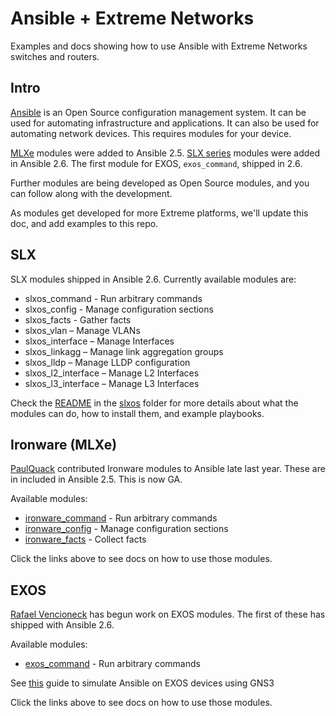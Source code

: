 # Ansible + Extreme Networks

Examples and docs showing how to use Ansible with Extreme Networks switches and routers.

## Intro

[Ansible](https://www.ansible.com) is an Open Source configuration management system. It can be used for automating infrastructure and applications. It can also be used for automating network devices. This requires modules for your device. 

[MLXe](https://www.extremenetworks.com/product/mlx-series-router/) modules were added to Ansible 2.5. [SLX series](https://www.extremenetworks.com/product/slx-9850-router/) modules were added in Ansible 2.6. The first module for EXOS, `exos_command`, shipped in 2.6.

Further modules are being developed as Open Source modules, and you can follow along with the development.

As modules get developed for more Extreme platforms, we'll update this doc, and add examples to this repo.

## SLX

SLX modules shipped in Ansible 2.6. Currently available modules are:

* slxos\_command - Run arbitrary commands
* slxos\_config - Manage configuration sections
* slxos\_facts - Gather facts
* slxos\_vlan – Manage VLANs
* slxos\_interface – Manage Interfaces
* slxos\_linkagg – Manage link aggregation groups
* slxos\_lldp – Manage LLDP configuration
* slxos\_l2\_interface – Manage L2 Interfaces
* slxos\_l3\_interface – Manage L3 Interfaces

Check the [README](./slxos/README.md) in the [slxos](./slxos) folder for more details about what the modules can do, how to install them, and example playbooks.

## Ironware (MLXe)

[PaulQuack](https://github.com/PaulQuack) contributed Ironware modules to Ansible late last year. These are in included in Ansible 2.5. This is now GA.

Available modules:

* [ironware_command](http://docs.ansible.com/ansible/devel/modules/ironware_command_module.html) - Run arbitrary commands
* [ironware_config](http://docs.ansible.com/ansible/devel/modules/ironware_config_module.html) - Manage configuration sections
* [ironware_facts](http://docs.ansible.com/ansible/devel/modules/ironware_facts_module.html) - Collect facts

Click the links above to see docs on how to use those modules.

## EXOS

[Rafael Vencioneck](https://github.com/rdvencioneck) has begun work on EXOS modules. The first of these has shipped with Ansible 2.6.

Available modules:

* [exos_command](https://docs.ansible.com/ansible/devel/modules/exos_command_module.html) - Run arbitrary commands

See [this](./GettingStartedwithAnsibleusingGNS3.md) guide to simulate Ansible on EXOS devices using GNS3

Click the links above to see docs on how to use those modules.
